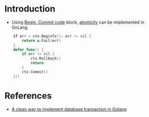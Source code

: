 # Introduction
- Using [Begin, Commit code](https://dev.to/techschoolguru/a-clean-way-to-implement-database-transaction-in-golang-2ba) block, [atomicity](../../1_HLDDesignComponents/0_SystemGlossaries/Atomicity.md) can be implemented in GoLang.

````go
	if err = ctx.BeginTx(); err != nil {
		return w.Fail(err)
	}
	defer func() {
		if err != nil {
			ctx.Rollback()
			return
		}
		ctx.Commit()
	}()
````

# References
- [A clean way to implement database transaction in Golang](https://dev.to/techschoolguru/a-clean-way-to-implement-database-transaction-in-golang-2ba)